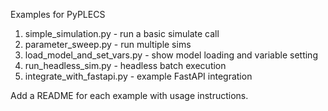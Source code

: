 Examples for PyPLECS

1. simple_simulation.py - run a basic simulate call
2. parameter_sweep.py - run multiple sims
3. load_model_and_set_vars.py - show model loading and variable setting
4. run_headless_sim.py - headless batch execution
5. integrate_with_fastapi.py - example FastAPI integration

Add a README for each example with usage instructions.
